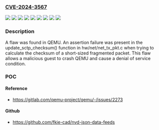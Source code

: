 ### [CVE-2024-3567](https://cve.mitre.org/cgi-bin/cvename.cgi?name=CVE-2024-3567)
![](https://img.shields.io/static/v1?label=Product&message=Fedora&color=blue)
![](https://img.shields.io/static/v1?label=Product&message=Red%20Hat%20Enterprise%20Linux%206&color=blue)
![](https://img.shields.io/static/v1?label=Product&message=Red%20Hat%20Enterprise%20Linux%207&color=blue)
![](https://img.shields.io/static/v1?label=Product&message=Red%20Hat%20Enterprise%20Linux%208%20Advanced%20Virtualization&color=blue)
![](https://img.shields.io/static/v1?label=Product&message=Red%20Hat%20Enterprise%20Linux%208&color=blue)
![](https://img.shields.io/static/v1?label=Product&message=Red%20Hat%20Enterprise%20Linux%209&color=blue)
![](https://img.shields.io/static/v1?label=Product&message=qemu&color=blue)
![](https://img.shields.io/static/v1?label=Version&message=n%2Fa&color=blue)
![](https://img.shields.io/static/v1?label=Vulnerability&message=Reachable%20Assertion&color=brighgreen)

### Description

A flaw was found in QEMU. An assertion failure was present in the update_sctp_checksum() function in hw/net/net_tx_pkt.c when trying to calculate the checksum of a short-sized fragmented packet. This flaw allows a malicious guest to crash QEMU and cause a denial of service condition.

### POC

#### Reference
- https://gitlab.com/qemu-project/qemu/-/issues/2273

#### Github
- https://github.com/fkie-cad/nvd-json-data-feeds

